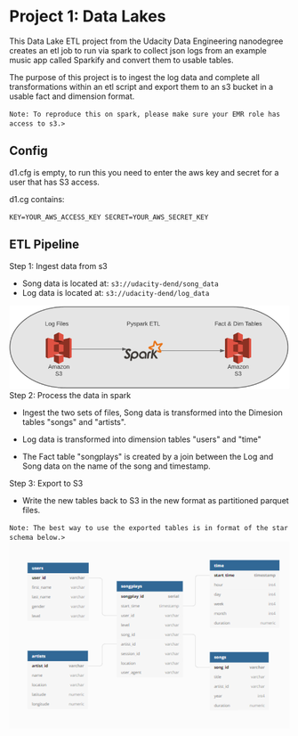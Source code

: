 # Project 1: Data Lakes
 
This Data Lake ETL project from the Udacity Data Engineering nanodegree creates an etl job to run via spark to collect json logs from an example music app called Sparkify and convert them to usable tables.

The purpose of this project is to ingest the log data and complete all transformations within an etl script and export them to an s3 bucket in a usable fact and dimension format. 

`Note: To reproduce this on spark, please make sure your EMR role has access to s3.>`

## Config
d1.cfg is empty, to run this you need to enter the aws key and secret for a user that has S3 access.

d1.cg contains:

`KEY=YOUR_AWS_ACCESS_KEY
SECRET=YOUR_AWS_SECRET_KEY`



## ETL Pipeline
Step 1: Ingest data from s3
* Song data is located at: `s3://udacity-dend/song_data`
* Log data is located at: `s3://udacity-dend/log_data`

![ETL](images/etl.png)
Step 2: Process the data in spark

* Ingest the two sets of files, Song data is transformed into the Dimesion tables "songs" and "artists".

* Log data is transformed into dimension tables "users" and "time"

* The Fact table "songplays" is created by a join between the Log and Song data on the name of the song and timestamp.

Step 3: Export to S3
* Write the new tables back to S3 in the new format as partitioned parquet files.

`Note: The best way to use the exported tables is in format of the star schema below.>`
![Database](images/db.png)